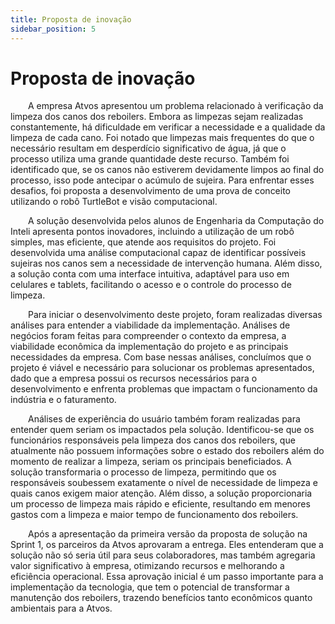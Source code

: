 ```yaml
---
title: Proposta de inovação
sidebar_position: 5
---
```


# Proposta de inovação

&emsp;&emsp;A empresa Atvos apresentou um problema relacionado à verificação da limpeza dos canos dos reboilers. Embora as limpezas sejam realizadas constantemente, há dificuldade em verificar a necessidade e a qualidade da limpeza de cada cano. Foi notado que limpezas mais frequentes do que o necessário resultam em desperdício significativo de água, já que o processo utiliza uma grande quantidade deste recurso. Também foi identificado que, se os canos não estiverem devidamente limpos ao final do processo, isso pode antecipar o acúmulo de sujeira. Para enfrentar esses desafios, foi proposta a desenvolvimento de uma prova de conceito utilizando o robô TurtleBot e visão computacional.

&emsp;&emsp;A solução desenvolvida pelos alunos de Engenharia da Computação do Inteli apresenta pontos inovadores, incluindo a utilização de um robô simples, mas eficiente, que atende aos requisitos do projeto. Foi desenvolvida uma análise computacional capaz de identificar possíveis sujeiras nos canos sem a necessidade de intervenção humana. Além disso, a solução conta com uma interface intuitiva, adaptável para uso em celulares e tablets, facilitando o acesso e o controle do processo de limpeza.

&emsp;&emsp;Para iniciar o desenvolvimento deste projeto, foram realizadas diversas análises para entender a viabilidade da implementação. Análises de negócios foram feitas para compreender o contexto da empresa, a viabilidade econômica da implementação do projeto e as principais necessidades da empresa. Com base nessas análises, concluímos que o projeto é viável e necessário para solucionar os problemas apresentados, dado que a empresa possui os recursos necessários para o desenvolvimento e enfrenta problemas que impactam o funcionamento da indústria e o faturamento.

&emsp;&emsp;Análises de experiência do usuário também foram realizadas para entender quem seriam os impactados pela solução. Identificou-se que os funcionários responsáveis pela limpeza dos canos dos reboilers, que atualmente não possuem informações sobre o estado dos reboilers além do momento de realizar a limpeza, seriam os principais beneficiados. A solução transformaria o processo de limpeza, permitindo que os responsáveis soubessem exatamente o nível de necessidade de limpeza e quais canos exigem maior atenção. Além disso, a solução proporcionaria um processo de limpeza mais rápido e eficiente, resultando em menores gastos com a limpeza e maior tempo de funcionamento dos reboilers.

&emsp;&emsp;Após a apresentação da primeira versão da proposta de solução na Sprint 1, os parceiros da Atvos aprovaram a entrega. Eles entenderam que a solução não só seria útil para seus colaboradores, mas também agregaria valor significativo à empresa, otimizando recursos e melhorando a eficiência operacional. Essa aprovação inicial é um passo importante para a implementação da tecnologia, que tem o potencial de transformar a manutenção dos reboilers, trazendo benefícios tanto econômicos quanto ambientais para a Atvos.



